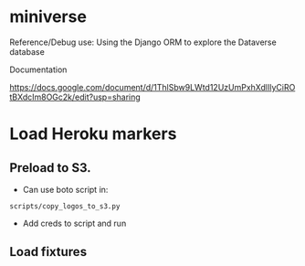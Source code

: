 # miniverse
Reference/Debug use: Using the Django ORM to explore the Dataverse database

Documentation

https://docs.google.com/document/d/1ThlSbw9LWtd12UzUmPxhXdlIlyCiROtBXdcIm8OGc2k/edit?usp=sharing


# Load Heroku markers

## Preload to S3.  

- Can use boto script in:

```
scripts/copy_logos_to_s3.py
```

- Add creds to script and run

## Load fixtures

```heroku run python manage.py loaddata dv_apps/installations/fixtures/heroku_installations_2016_0811.json
```
